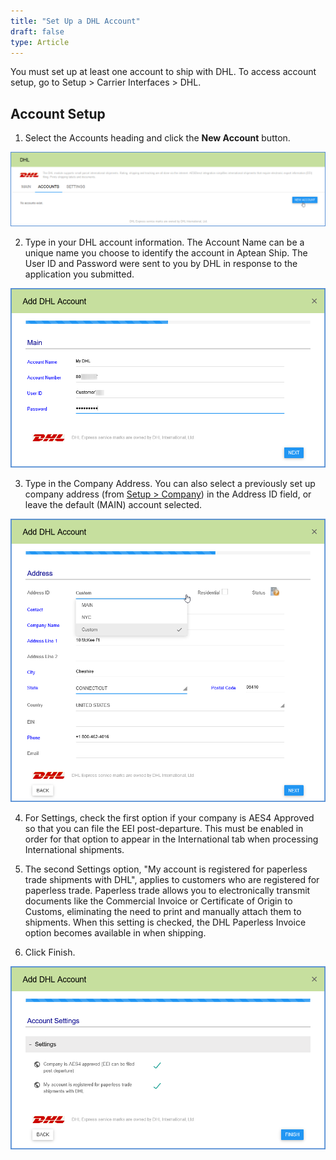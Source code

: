 ```yaml
---
title: "Set Up a DHL Account"
draft: false
type: Article
---
```


You must set up at least one account to ship with DHL. To access account setup, go to Setup > Carrier Interfaces > DHL.
## Account Setup


1. Select the Accounts heading and click the **New Account** button.

![dhl1](assets/images/dhl1.png)

2. Type in your DHL account information. The Account Name can be a unique name you choose to identify the account in Aptean Ship. The User ID and Password were sent to you by DHL in response to the application you submitted.

![dhl2](assets/images/dhl2.png)

3. Type in the Company Address. You can also select a previously set up company address (from [Setup > Company](company-setup.md)) in the Address ID field, or leave the default (MAIN) account selected.

![dhl3](assets/images/dhl3.png)

4. For Settings, check the first option if your company is AES4 Approved so that you can file the EEI post-departure. This must be enabled in order for that option to appear in the International tab when processing International shipments.

5. The second Settings option, "My account is registered for paperless trade shipments with DHL", applies to customers who are registered for paperless trade. Paperless trade allows you to electronically transmit documents like the Commercial Invoice or Certificate of Origin to Customs, eliminating the need to print and manually attach them to shipments. When this setting is checked, the DHL Paperless Invoice option becomes available in when shipping.

6. Click Finish.

![dhl4](assets/images/dhl4.png)


